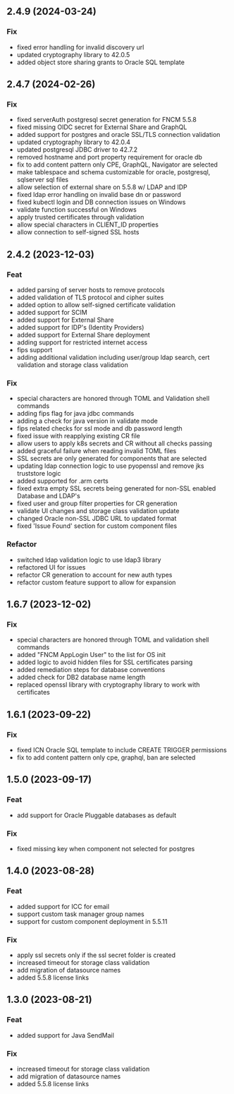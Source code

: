 ## 2.4.9 (2024-03-24)

### Fix

- fixed error handling for invalid discovery url
- updated cryptography library to 42.0.5
- added object store sharing grants to Oracle SQL template

## 2.4.7 (2024-02-26)

### Fix

- fixed serverAuth postgresql secret generation for FNCM 5.5.8
- fixed missing OIDC secret for External Share and GraphQL
- added support for postgres and oracle SSL/TLS connection validation
- updated cryptography library to 42.0.4
- updated postgresql JDBC driver to 42.7.2
- removed hostname and port property requirement for oracle db
- fix to add content pattern only CPE, GraphQL, Navigator are selected
- make tablespace and schema customizable for oracle, postgresql, sqlserver sql files
- allow selection of external share on 5.5.8 w/ LDAP and IDP
- fixed ldap error handling on invalid base dn or password
- fixed kubectl login and DB connection issues on Windows
- validate function successful on Windows
- apply trusted certificates through validation
- allow special characters in CLIENT_ID properties
- allow connection to self-signed SSL hosts

## 2.4.2 (2023-12-03)

### Feat

- added parsing of server hosts to remove protocols
- added validation of TLS protocol and cipher suites
- added option to allow self-signed certificate validation
- added support for SCIM
- added support for External Share
- added support for IDP's (Identity Providers)
- added support for External Share deployment
- adding support for restricted internet access
- fips support
- adding additional validation including user/group ldap search, cert validation and storage class validation

### Fix

- special characters are honored through TOML and Validation shell commands
- adding fips flag for java jdbc commands
- adding a check for java version in validate mode
- fips related checks for ssl mode and db password length
- fixed issue with reapplying existing CR file
- allow users to apply k8s secrets and CR without all checks passing
- added graceful failure when reading invalid TOML files
- SSL secrets are only generated for components that are selected
- updating ldap connection logic to use pyopenssl and remove jks truststore logic
- added supported for .arm certs
- fixed extra empty SSL secrets being generated for non-SSL enabled Database and LDAP's
- fixed user and group filter properties for CR generation
- validate UI changes and storage class validation update
- changed Oracle non-SSL JDBC URL to updated format
- fixed 'Issue Found' section for custom component files

### Refactor

- switched ldap validation logic to use ldap3 library
- refactored UI for issues
- refactor CR generation to account for new auth types
- refactor custom feature support to allow for expansion

## 1.6.7 (2023-12-02)

### Fix

- special characters are honored through TOML and validation shell commands
- added "FNCM AppLogin User" to the list for OS init
- added logic to avoid hidden files for SSL certificates parsing
- added remediation steps for database conventions
- added check for DB2 database name length
- replaced openssl library with cryptography library to work with certificates

## 1.6.1 (2023-09-22)

### Fix

- fixed ICN Oracle SQL template to include CREATE TRIGGER permissions
- fix to add content pattern only cpe, graphql, ban are selected

## 1.5.0 (2023-09-17)

### Feat

- add support for Oracle Pluggable databases as default

### Fix

- fixed missing key when component not selected for postgres

## 1.4.0 (2023-08-28)

### Feat

- added support for ICC for email
- support custom task manager group names
- support for custom component deployment in 5.5.11

### Fix

- apply ssl secrets only if the ssl secret folder is created
- increased timeout for storage class validation
- add migration of datasource names
- added 5.5.8 license links

## 1.3.0 (2023-08-21)

### Feat

- added support for Java SendMail

### Fix

- increased timeout for storage class validation
- add migration of datasource names
- added 5.5.8 license links